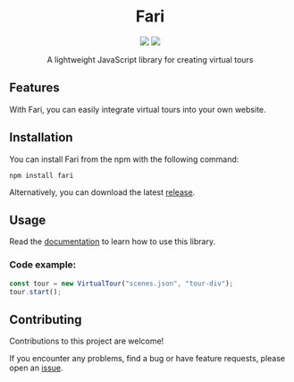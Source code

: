 <h1 align="center">
Fari
</h1>

<p align="center">
<a href="LICENSE"><img src="https://img.shields.io/badge/license-Apache%202-blue"/></a>
<a href="https://www.npmjs.com/package/fari"><img src="https://img.shields.io/npm/v/fari.svg"/></a>
</p>


<p align="center">A lightweight JavaScript library for creating virtual tours </p>

## Features
With Fari, you can easily integrate virtual tours into your own website.

## Installation
You can install Fari from the npm with the following command:
```
npm install fari
```

Alternatively, you can download the latest [release](https://github.com/maxmmueller/fari/releases/latest).

## Usage 

Read the [documentation](docs/docs.md) to learn how to use this library.

### Code example:

```js
const tour = new VirtualTour("scenes.json", "tour-div");
tour.start();
```

## Contributing
Contributions to this project are welcome!

If you encounter any problems, find a bug or have feature requests, please open an [issue](https://github.com/maxmmueller/fari/issues/new).
